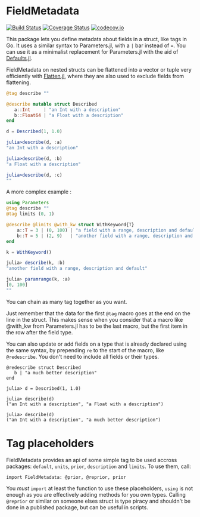 # FieldMetadata

[![Build Status](https://travis-ci.org/rafaqz/FieldMetadata.jl.svg?branch=master)](https://travis-ci.org/rafaqz/FieldMetadata.jl)
[![Coverage Status](https://coveralls.io/repos/rafaqz/FieldMetadata.jl/badge.svg?branch=master&service=github)](https://coveralls.io/github/rafaqz/FieldMetadata.jl?branch=master)
[![codecov.io](http://codecov.io/github/rafaqz/FieldMetadata.jl/coverage.svg?branch=master)](http://codecov.io/github/rafaqz/FieldMetadata.jl?branch=master)

This package lets you define metadata about fields in a struct, like tags
in Go. It uses a similar syntax to Parameters.jl, with a `|` bar instead of `=`.
You can use it as a minimalist replacement for Parameters.jl with the aid of
[Defaults.jl](https://github.com/rafaqz/Defaults.jl).

FieldMetadata on nested structs can be flattened into a vector or tuple very efficiently with [Flatten.jl](https://github.com/rafaqz/Flatten.jl), where they are also used to 
exclude fields from flattening.



```julia
@tag describe ""

@describe mutable struct Described
   a::Int     | "an Int with a description"  
   b::Float64 | "a Float with a description"
end

d = Described(1, 1.0)

julia>describe(d, :a) 
"an Int with a description"  

julia>describe(d, :b) 
"a Float with a description"  

julia>describe(d, :c) 
""  
```

A more complex example :

```julia
using Parameters
@tag describe ""
@tag limits (0, 1)

@describe @limits @with_kw struct WithKeyword{T}
    a::T = 3 | (0, 100) | "a field with a range, description and default"
    b::T = 5 | (2, 9)   | "another field with a range, description and default"
end

k = WithKeyword()

julia> describe(k, :b) 
"another field with a range, description and default"

julia> paramrange(k, :a) 
[0, 100]
""  
```

You can chain as many tag together as you want. 

Just remember that the data for the first `@tag` macro goes at the end on the
line in the struct. This makes sense when you consider that a macro like
@with_kw from Parameters.jl has to be the last macro, but the first item in the
row after the field type.

You can also update or add fields on a type that is already declared using the
same syntax, by prepending `re` to the start of the macro, like `@redescribe`.
You don't need to include all fields or their types.

```
@redescribe struct Described
   b | "a much better description"
end

julia> d = Described(1, 1.0)

julia> describe(d)                                                                                                     
("an Int with a description", "a Float with a description")  

julia> describe(d)
("an Int with a description", "a much better description")
```


# Tag placeholders

FieldMetadata provides an api of some simple tag to be used accross
packages: `default`, `units`, `prior`, `description` and `limits`. To use them, call:
```
import FieldMetadata: @prior, @reprior, prior
```

You _must_ `import` at least the function to use these placeholders, `using` is
not enough as you are effectively adding methods for you own types. Calling
`@reprior` or similar on someone elses struct is type piracy and shouldn't be
done in a published package, but can be useful in scripts.
